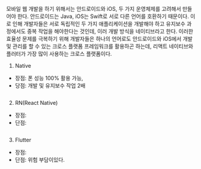 <p>
  모바일 웹 개발을 하기 위해서는 안드로이드와 iOS, 두 가지 운영체제를 고려해서 만들어야 한다. 안드로이드는 Java, iOS는 Swift로 서로 다른 언어를 호환하기 때문이다.
  이로 인해 개발자들은 서로 독립적인 두 가지 애플리케이션을 개발해야 하고 유지보수 과정에서도 중복 작업을 해야한다는 것인데, 이러 개발 방식을 네이티브라고 한다. 
  이러한 효율성 문제를 극복하기 위해 개발자들은 하나의 언어로도 안드로이드와 iOS에서 개발 및 관리를 할 수 있는 크로스 플랫폼 프레임워크를 활용하곤 하는데,
  리액트 네이티브와 플러터가 가장 많이 사용하는 크로스 플랫폼이다.
</p>

1. Native

- 장점:  폰 성능 100% 활용 가능,
- 당점:  개발 및 유지보수 작업 2배
<img src="">

2. RN(React Native)

- 장점:  
- 단점:  
<img src="">

3. Flutter

- 장점:  
- 단점:  위험 부담이있다.
<img src="">

